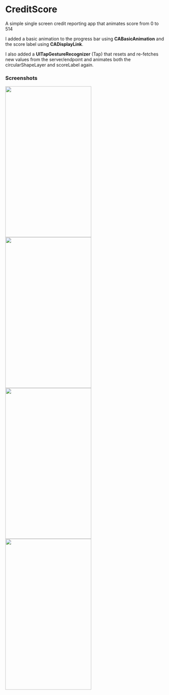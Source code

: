 # CreditScore

A simple single screen credit reporting app that animates score from 0 to 514

I added a basic animation to the progress bar using **CABasicAnimation** and the score label using **CADisplayLink**.

I also added a **UITapGestureRecognizer** (Tap) that resets and re-fetches new values from the server/endpoint and animates both the circularShapeLayer and scoreLabel again.

### Screenshots
<img align="left" src="Screenshots/screen1.png" width="270" height="474" />
<img align="center" src="Screenshots/screen2.png" width="270" height="474" />
<img align="left" src="Screenshots/screen3.png" width="270" height="474" />
<img align="center" src="Screenshots/screen4.png" width="270" height="474" />